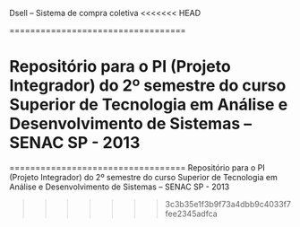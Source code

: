 Dsell – Sistema de compra coletiva
<<<<<<< HEAD

==================================

Repositório para o PI (Projeto Integrador) do 2º semestre do curso Superior de Tecnologia em Análise e Desenvolvimento de Sistemas – SENAC SP - 2013
=======
==================================
Repositório para o PI (Projeto Integrador) do 2º semestre do curso Superior de Tecnologia em Análise e Desenvolvimento de Sistemas – SENAC SP - 2013
>>>>>>> 3c3b35e1f3b9f73a4dbb9c4033f7fee2345adfca
